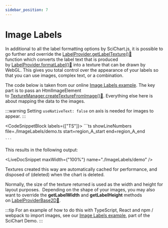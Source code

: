 ```yaml
---
sidebar_position: 7
---
```


# Image Labels

In additional to all the label formatting options by SciChart.js, it is possible to go further and override the [LabelProvider.getLabelTexture():blue_book:](https://www.scichart.com/documentation/js/current/typedoc/classes/labelproviderbase2d.html#getlabeltexture) function which converts the label text that is produced by [LabelProvider.formatLabel():blue_book:](https://www.scichart.com/documentation/js/current/typedoc/classes/labelproviderbase2d.html#formatlabel) into a texture that can be drawn by WebGL. This gives you total control over the appearance of your labels so that you can use images, complex text, or a combination.

The code below is taken from our online [Image Labels example](http://scichart.com/demo/javascript-image-labels). The key part is to pass an HtmlImageElement to [TextureManager.createTextureFromImage():blue_book:](https://www.scichart.com/documentation/js/current/typedoc/classes/texturemanager.html#createtexturefromimage). Everything else here is about mapping the data to the images.

:::warning
    Setting ```useNativeText: false``` on axis is needed for images to appear. 
:::

<CodeSnippetBlock labels={["TS"]}>
    ```ts showLineNumbers file=./ImageLabels/demo.ts start=region_A_start end=region_A_end
 
    ```

</CodeSnippetBlock>

This results in the following output:

<LiveDocSnippet maxWidth={"100%"} name="./ImageLabels/demo" />

Textures created this way are automatically cached for performance, and disposed of (deleted) when the chart is deleted.

Normally, the size of the texture returned is used as the width and height for layout purposes.  Depending on the shape of your images, you may also want to override the **getLabelWidth** and **getLabelHeight** methods on [LabelProviderBase2D:blue_book:](https://www.scichart.com/documentation/js/current/typedoc/classes/labelproviderbase2d.html).

:::tip
For an example of how to do this with TypeScript, React and npm / webpack to import images, see our [Image Labels example](http://scichart.com/demo/javascript-image-labels), part of the SciChart Demo.
:::